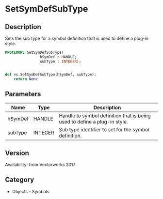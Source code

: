 # SetSymDefSubType

## Description
Sets the sub type for a symbol definition that is used to define a plug-in style.

```pascal
PROCEDURE SetSymDefSubType(
				hSymDef : HANDLE;
				subType : INTEGER);
```

```python

def vs.SetSymDefSubType(hSymDef, subType):
    return None
```

## Parameters
|Name|Type|Description|
|---|---|---|
|hSymDef|HANDLE|Handle to symbol definition that is being used to define a plug-in style.|
|subType|INTEGER|Sub type identifier to set for the symbol definition.|

## Version
Availability: from Vectorworks 2017
## Category
* Objects - Symbols

